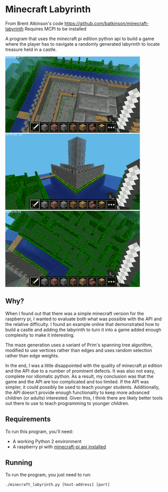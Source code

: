 # Minecraft Labyrinth

From Brent Atkinson's code 
https://github.com/batkinson/minecraft-labyrinth
Requires MCPI to be installed

A program that uses the minecraft pi edition python api to build a game where
the player has to navigate a randomly generated labyrinth to locate treasure
held in a castle.

![Screenshot 1](screenshots/screenshot1.png?raw=true)
![Screenshot 2](screenshots/screenshot2.png?raw=true)
![Screenshot 3](screenshots/screenshot3.png?raw=true)

## Why?

When I found out that there was a simple minecraft version for the raspberry pi,
I wanted to evaluate both what was possible with the API and the relative
difficulty. I found an example online that demonstrated how to build a castle
and adding the labyrinth to turn it into a game added enough complexity to make
it interesting.

The maze generation uses a variant of Prim's spanning tree algorithm, modified
to use vertices rather than edges and uses random selection rather than edge 
weights.

In the end, I was a little disappointed with the quality of minecraft pi edition
and the API due to a number of prominent defects. It was also not easy, complete
nor idiomatic python. As a result, my conclusion was that the game and the API
are too complicated and too limited. If the API was simpler, it could possibly
be used to teach younger students. Additionally, the API doesn't provide enough
functionality to keep more advanced children (or adults) interested.  Given
this, I think there are likely better tools out there to use to teach
programming to younger children.

## Requirements

To run this program, you'll need:

  * A working Python 2 environment
  * A raspberry pi with [minecraft-pi api installed](http://www.raspberrypi-spy.co.uk/2013/10/how-to-setup-minecraft-on-the-raspberry-pi/)

## Running

To run the program, you just need to run:

```
./minecraft_labyrinth.py [host-address] [port]
```

